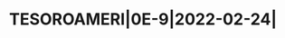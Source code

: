---
layout: asset
title: TESOROAMERI|0E-9|2022-02-24|                                
isin: US912796D308
---